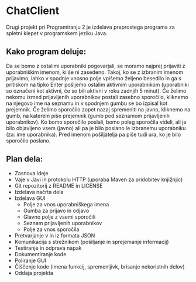 # ChatClient

Drugi projekt pri Programiranju 2 je izdelava preprostega programa za spletni klepet v programskem jeziku Java.

## Kako program deluje:
Da se bomo z ostalimi uporabniki pogovarjali, se moramo najprej prijaviti z uporabniškim imenom, ki še ni zasedeno. Takoj, ko se z izbranim imenom prijavimo, lahko v spodnje vnosno polje vpišemo željeno besedilo in ga s pritiskom na tipko Enter pošljemo ostalim aktivnim uporabnikom (uporabniki so označeni kot aktivni, če so bili aktivni v roku zadnjih 5 minut). Če želimo nekomu izmed prijavljenih uporabnikov postali zasebno sporočilo, kliknemo na njegovo ime na seznamu in v spodnjem gumbu se bo izpisal kot prejemnik. Če želimo sporočilo zopet nazaj spremeniti na javno, kliknemo na gumb, na katerem piše prejemnik (gumb pod seznamom prijavljenih uporabnikov). Ko bomo sporočilo poslali, bomo poleg sporočila videli, ali je bilo objavljeno vsem (javno) ali pa je bilo poslano le izbranemu uporabniku (za: ime uporabnika). Pred imenom pošiljatelja pa piše tudi ura, ko je bilo sporočilo poslano.

## Plan dela:
* Zasnova ideje
* Vaje v Javi in protokolu HTTP (uporaba Maven za pridobitev knjižnjic)
* Git repozitorij z README in LICENSE
* Izdelava načrta dela
* Izdelava GUI
  * Polje za vnos uporabniškega imena
  * Gumba za prijavo in odjavo
  * Glavno polje z vsemi sporočili
  * Seznam prijavljenih uporabnikov
  * Polje za vnos sporočila
* Pretvarjanje v in iz formata JSON
* Komunikacija s strežnikom (pošiljanje in sprejemanje informacij)
* Testiranje in odprava napak
* Dokumentiranje kode
* Poliranje GUI
* Čiščenje kode (imena funkcij, spremenljivk, brisanje nekoristnih delov)
* Oddaja projekta
